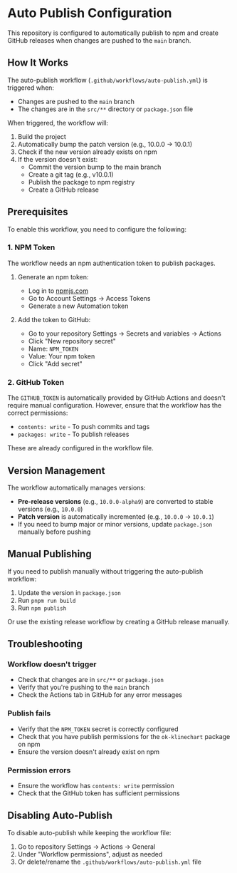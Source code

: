 # Auto Publish Configuration

This repository is configured to automatically publish to npm and create GitHub releases when changes are pushed to the `main` branch.

## How It Works

The auto-publish workflow (`.github/workflows/auto-publish.yml`) is triggered when:
- Changes are pushed to the `main` branch
- The changes are in the `src/**` directory or `package.json` file

When triggered, the workflow will:
1. Build the project
2. Automatically bump the patch version (e.g., 10.0.0 → 10.0.1)
3. Check if the new version already exists on npm
4. If the version doesn't exist:
   - Commit the version bump to the main branch
   - Create a git tag (e.g., v10.0.1)
   - Publish the package to npm registry
   - Create a GitHub release

## Prerequisites

To enable this workflow, you need to configure the following:

### 1. NPM Token

The workflow needs an npm authentication token to publish packages.

1. Generate an npm token:
   - Log in to [npmjs.com](https://www.npmjs.com/)
   - Go to Account Settings → Access Tokens
   - Generate a new Automation token

2. Add the token to GitHub:
   - Go to your repository Settings → Secrets and variables → Actions
   - Click "New repository secret"
   - Name: `NPM_TOKEN`
   - Value: Your npm token
   - Click "Add secret"

### 2. GitHub Token

The `GITHUB_TOKEN` is automatically provided by GitHub Actions and doesn't require manual configuration. However, ensure that the workflow has the correct permissions:

- `contents: write` - To push commits and tags
- `packages: write` - To publish releases

These are already configured in the workflow file.

## Version Management

The workflow automatically manages versions:

- **Pre-release versions** (e.g., `10.0.0-alpha9`) are converted to stable versions (e.g., `10.0.0`)
- **Patch version** is automatically incremented (e.g., `10.0.0` → `10.0.1`)
- If you need to bump major or minor versions, update `package.json` manually before pushing

## Manual Publishing

If you need to publish manually without triggering the auto-publish workflow:

1. Update the version in `package.json`
2. Run `pnpm run build`
3. Run `npm publish`

Or use the existing release workflow by creating a GitHub release manually.

## Troubleshooting

### Workflow doesn't trigger

- Check that changes are in `src/**` or `package.json`
- Verify that you're pushing to the `main` branch
- Check the Actions tab in GitHub for any error messages

### Publish fails

- Verify that the `NPM_TOKEN` secret is correctly configured
- Check that you have publish permissions for the `ok-klinechart` package on npm
- Ensure the version doesn't already exist on npm

### Permission errors

- Ensure the workflow has `contents: write` permission
- Check that the GitHub token has sufficient permissions

## Disabling Auto-Publish

To disable auto-publish while keeping the workflow file:

1. Go to repository Settings → Actions → General
2. Under "Workflow permissions", adjust as needed
3. Or delete/rename the `.github/workflows/auto-publish.yml` file

